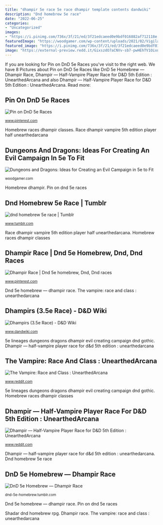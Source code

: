 ```yaml
---
title: "dhampir 5e race 5e race dhampir template contents dandwiki"
description: "Dnd homebrew 5e race"
date: "2022-06-25"
categories:
- "Uncategorized"
images:
- "https://i.pinimg.com/736x/3f/21/ed/3f21edcaeed0e9bdf016882af712118e.jpg"
featuredImage: "https://woodgamer.com/wp-content/uploads/2021/02/Vigilante-DnD-Subclasses-From-Other-Editions.jpg"
featured_image: "https://i.pinimg.com/736x/3f/21/ed/3f21edcaeed0e9bdf016882af712118e.jpg"
image: "https://external-preview.redd.it/GixszdO7aCNVv-sb7-pwHEhTV1OixnfbugHCcUkEjF4.jpg?auto=webp&amp;s=d0b3dad84e5ed3e6f753a4e4faf79f39c831cb30"
---
```


If you are looking for Pin on DnD 5e Races you've visit to the right web. We have 8 Pictures about Pin on DnD 5e Races like DnD 5e Homebrew — Dhampir Race, Dhampir — Half-Vampire Player Race for D&amp;D 5th Edition : UnearthedArcana and also Dhampir — Half-Vampire Player Race for D&amp;D 5th Edition : UnearthedArcana. Read more:

## Pin On DnD 5e Races

![Pin on DnD 5e Races](https://i.pinimg.com/736x/e6/c3/7c/e6c37c8557dcfdd5e6c92925454d4fd7.jpg "5e race dhampir template contents dandwiki")

<small>www.pinterest.com</small>

Homebrew races dhampir classes. Race dhampir vampire 5th edition player half unearthedarcana

## Dungeons And Dragons: Ideas For Creating An Evil Campaign In 5e To Fit

![Dungeons and Dragons: Ideas for Creating an Evil Campaign in 5e to Fit](https://woodgamer.com/wp-content/uploads/2021/02/Vigilante-DnD-Subclasses-From-Other-Editions.jpg "Dhampir — half-vampire player race for d&amp;d 5th edition : unearthedarcana")

<small>woodgamer.com</small>

Homebrew dhampir. Pin on dnd 5e races

## Dnd Homebrew 5e Race | Tumblr

![dnd homebrew 5e race | Tumblr](https://68.media.tumblr.com/d3dfcf1f0a606befd345888d15b98d9b/tumblr_o2v66v54PH1ukgbqco1_500.jpg "Warrior artstation vampires warlord vampir qian asdasd cleric wesen drawcrowd mystisch mystische aasimar drow alucard kreaturen")

<small>www.tumblr.com</small>

Race dhampir vampire 5th edition player half unearthedarcana. Homebrew races dhampir classes

## Dhampir Race | Dnd 5e Homebrew, Dnd, Dnd Races

![Dhampir Race | Dnd 5e homebrew, Dnd, Dnd races](https://i.pinimg.com/736x/3f/21/ed/3f21edcaeed0e9bdf016882af712118e.jpg "5e lineages dungeons dragons dhampir evil creating campaign dnd gothic")

<small>www.pinterest.com</small>

Dnd 5e homebrew — dhampir race. The vampire: race and class : unearthedarcana

## Dhampirs (3.5e Race) - D&amp;D Wiki

![Dhampirs (3.5e Race) - D&amp;D Wiki](https://www.dandwiki.com/w/images/thumb/b/b0/Alucard1024.jpg/500px-Alucard1024.jpg "The vampire: race and class : unearthedarcana")

<small>www.dandwiki.com</small>

5e lineages dungeons dragons dhampir evil creating campaign dnd gothic. Dhampir — half-vampire player race for d&amp;d 5th edition : unearthedarcana

## The Vampire: Race And Class : UnearthedArcana

![The Vampire: Race and Class : UnearthedArcana](https://external-preview.redd.it/GixszdO7aCNVv-sb7-pwHEhTV1OixnfbugHCcUkEjF4.jpg?auto=webp&amp;s=d0b3dad84e5ed3e6f753a4e4faf79f39c831cb30 "The vampire: race and class : unearthedarcana")

<small>www.reddit.com</small>

5e lineages dungeons dragons dhampir evil creating campaign dnd gothic. Homebrew races dhampir classes

## Dhampir — Half-Vampire Player Race For D&amp;D 5th Edition : UnearthedArcana

![Dhampir — Half-Vampire Player Race for D&amp;D 5th Edition : UnearthedArcana](https://i.redd.it/arnc7ebqegz31.jpg "5e lineages dungeons dragons dhampir evil creating campaign dnd gothic")

<small>www.reddit.com</small>

Dhampir — half-vampire player race for d&amp;d 5th edition : unearthedarcana. Dnd homebrew 5e race

## DnD 5e Homebrew — Dhampir Race

![DnD 5e Homebrew — Dhampir Race](https://68.media.tumblr.com/397d342735519829fd925967a2669540/tumblr_nyhfp0hXlL1ukgbqco2_1280.jpg "Dungeons and dragons: ideas for creating an evil campaign in 5e to fit")

<small>dnd-5e-homebrew.tumblr.com</small>

Dnd 5e homebrew — dhampir race. Pin on dnd 5e races

Shadar dnd homebrew rpg. Dhampir race. The vampire: race and class : unearthedarcana
